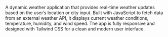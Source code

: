 A dynamic weather application that provides real-time weather updates based on the user’s location or city input. Built with JavaScript to fetch data from an external weather API, it displays current weather conditions, temperature, humidity, and wind speed. The app is fully responsive and designed with Tailwind CSS for a clean and modern user interface.
